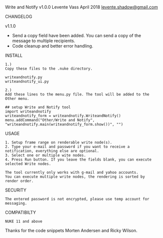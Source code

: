Write and Notify
v1.0.0
Levente Vass
April 2018
levente.shadow@gmail.com

CHANGELOG

v1.1.0
- Send a copy field have been added. You can send a copy of the message to multiple recipients.
- Code cleanup and better error handling.

INSTALL

    1.)
    Copy these files to the .nuke directory.

    writeandnotify.py 
    writeandnotify_ui.py

    2.)
    Add these lines to the menu.py file. The tool will be added to the Other menu.

    ## setup Write and Notify tool
    import writeandnotify
    writeandnotify_form = writeandnotify.WriteandNotify()
    menu.addCommand("Other/Write and Notify", "writeandnotify.main(writeandnotify_form.show())", "")

USAGE

    1. Setup frame range on renderable write node(s).
    2. Type your e-mail and password if you want to receive a notification, everything else are optional.
    3. Select one or multiple wite nodes.
    4. Press Run button. If you leave the fields blank, you can execute selected Write nodes.

    The tool currently only works with g-mail and yahoo accounts.
    You can execute multiple write nodes, the rendering is sorted by render order.

SECURITY

    The entered password is not encrypted, please use temp account for messaging.

COMPATIBILTY

    NUKE 11 and above


Thanks for the code snippets Morten Andersen and Ricky Wilson.
